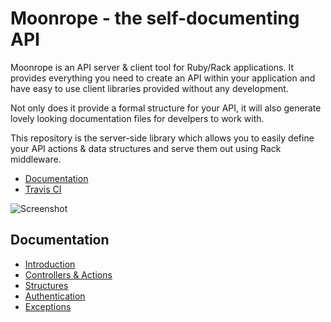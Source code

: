 # Moonrope - the self-documenting API

Moonrope is an API server & client tool for Ruby/Rack applications. It
provides everything you need to create an API within your application and
have easy to use client libraries provided without any development.

Not only does it provide a formal structure for your API, it will also generate
lovely looking documentation files for develpers to work with.

This repository is the server-side library which allows you to easily define
your API actions & data structures and serve them out using Rack middleware.

* [Documentation](http://rdoc.info/github/viaduct/moonrope/master/frames)
* [Travis CI](https://travis-ci.org/viaduct/moonrope)

![Screenshot](https://s.adamcooke.io/16/VJpLoJku.png)

## Documentation

* [Introduction](https://github.com/adamcooke/moonrope/blob/master/docs/introduction.md)
* [Controllers & Actions](https://github.com/adamcooke/moonrope/blob/master/docs/controllers.md)
* [Structures](https://github.com/adamcooke/moonrope/blob/master/docs/structures.md)
* [Authentication](https://github.com/adamcooke/moonrope/blob/master/docs/authentication.md)
* [Exceptions](https://github.com/adamcooke/moonrope/blob/master/docs/exceptions.md)
